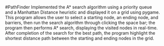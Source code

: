 #PathFinder
Implemented the A* search algorithm using a priority queue and a Manhattan Distance heuristic and displayed it on a grid using pygame. 
This program allows the user to select a starting node, an ending node, and barriers, then run the search algorithm through clicking 
the space bar; the program then performs A* search, displaying the visited nodes in real-time. After completion of the search for 
the best path, the program highlight the shortest distance path between the starting and ending nodes in the grid.
